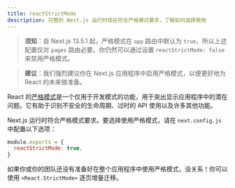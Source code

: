 ```yaml
---
title: reactStrictMode
description: 完整的 Next.js 运行时现在符合严格模式要求，了解如何选择使用
---
```


> **须知**：自 Next.js 13.5.1 起，严格模式在 `app` 路由中默认为 `true`，所以上述配置仅对 `pages` 路由必要。你仍然可以通过设置 `reactStrictMode: false` 来禁用严格模式。

> **建议**：我们强烈建议你在 Next.js 应用程序中启用严格模式，以便更好地为 React 的未来做准备。

React 的[严格模式](https://react.dev/reference/react/StrictMode)是一个仅用于开发模式的功能，用于突出显示应用程序中的潜在问题。它有助于识别不安全的生命周期、过时的 API 使用以及许多其他功能。

Next.js 运行时符合严格模式要求。要选择使用严格模式，请在 `next.config.js` 中配置以下选项：

```js
module.exports = {
  reactStrictMode: true,
}
```

如果你或你的团队还没有准备好在整个应用程序中使用严格模式，没关系！你可以使用 `<React.StrictMode>` 逐页增量迁移。
